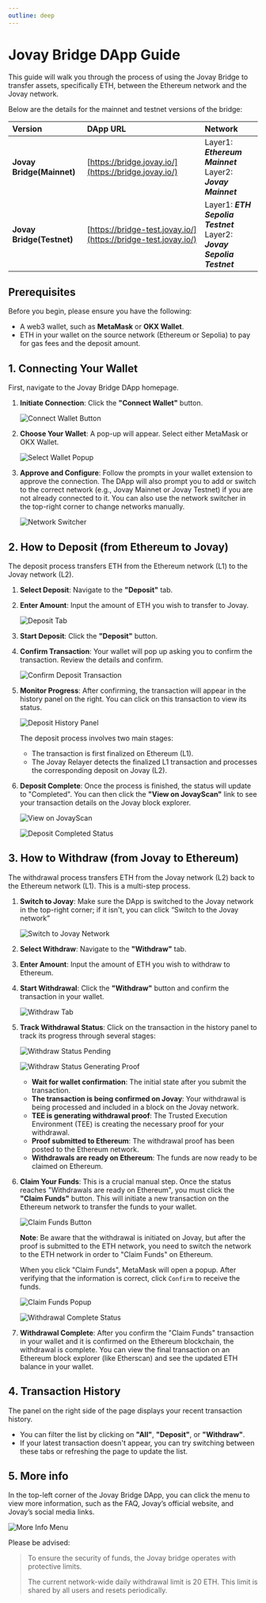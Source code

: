 ```yaml
---
outline: deep
---
```


# Jovay Bridge DApp Guide

This guide will walk you through the process of using the Jovay Bridge to transfer assets, specifically ETH, between the Ethereum network and the Jovay network.

Below are the details for the mainnet and testnet versions of the bridge:

| Version | DApp URL | Network |
| :--- | :--- | :--- |
| **Jovay Bridge(Mainnet)** | [https://bridge.jovay.io/](https://bridge.jovay.io/) | Layer1: _**Ethereum Mainnet**_<br/>Layer2: _**Jovay Mainnet**_ |
| **Jovay Bridge(Testnet)** | [https://bridge-test.jovay.io/](https://bridge-test.jovay.io/) | Layer1: _**ETH Sepolia Testnet**_<br/>Layer2: _**Jovay Sepolia Testnet**_ |

## Prerequisites
Before you begin, please ensure you have the following:

* A web3 wallet, such as **MetaMask** or **OKX Wallet**.
* ETH in your wallet on the source network (Ethereum or Sepolia) to pay for gas fees and the deposit amount.

## 1. Connecting Your Wallet
First, navigate to the Jovay Bridge DApp homepage.

1. **Initiate Connection**: Click the **"Connect Wallet"** button.

    ![Connect Wallet Button](/Images/jovay-bridge-dapp-tutorial/connect-wallet.png)

2. **Choose Your Wallet**: A pop-up will appear. Select either MetaMask or OKX Wallet.

    ![Select Wallet Popup](/Images/jovay-bridge-dapp-tutorial/select-wallet-popup.png)

3. **Approve and Configure**: Follow the prompts in your wallet extension to approve the connection. The DApp will also prompt you to add or switch to the correct network (e.g., Jovay Mainnet or Jovay Testnet) if you are not already connected to it. You can also use the network switcher in the top-right corner to change networks manually.

    ![Network Switcher](/Images/jovay-bridge-dapp-tutorial/network-switch.png)

## 2. How to Deposit (from Ethereum to Jovay)
The deposit process transfers ETH from the Ethereum network (L1) to the Jovay network (L2).

1. **Select Deposit**: Navigate to the **"Deposit"** tab.
2. **Enter Amount**: Input the amount of ETH you wish to transfer to Jovay.

    ![Deposit Tab](/Images/jovay-bridge-dapp-tutorial/deposit-tab.png)

3. **Start Deposit**: Click the **"Deposit"** button.
4. **Confirm Transaction**: Your wallet will pop up asking you to confirm the transaction. Review the details and confirm.

    ![Confirm Deposit Transaction](/Images/jovay-bridge-dapp-tutorial/confirm-deposit-transaction.png)

5. **Monitor Progress**: After confirming, the transaction will appear in the history panel on the right. You can click on this transaction to view its status.

    ![Deposit History Panel](/Images/jovay-bridge-dapp-tutorial/deposit-history-panel.png)

    The deposit process involves two main stages:

   - The transaction is first finalized on Ethereum (L1).
   - The Jovay Relayer detects the finalized L1 transaction and processes the corresponding deposit on Jovay (L2).

6. **Deposit Complete**: Once the process is finished, the status will update to "Completed". You can then click the **"View on JovayScan"** link to see your transaction details on the Jovay block explorer.

    ![View on JovayScan](/Images/jovay-bridge-dapp-tutorial/deposit-progress.png)

    ![Deposit Completed Status](/Images/jovay-bridge-dapp-tutorial/deposit-completed-status.png)


## 3. How to Withdraw (from Jovay to Ethereum)
The withdrawal process transfers ETH from the Jovay network (L2) back to the Ethereum network (L1). This is a multi-step process.

1. **Switch to Jovay**: Make sure the DApp is switched to the Jovay network in the top-right corner; if it isn't, you can click “Switch to the Jovay network”

    ![Switch to Jovay Network](/Images/jovay-bridge-dapp-tutorial/network-switch.png)

2. **Select Withdraw**: Navigate to the **"Withdraw"** tab.
3. **Enter Amount**: Input the amount of ETH you wish to withdraw to Ethereum.
4. **Start Withdrawal**: Click the **"Withdraw"** button and confirm the transaction in your wallet.

    ![Withdraw Tab](/Images/jovay-bridge-dapp-tutorial/withdraw-tab.png)

5. **Track Withdrawal Status**: Click on the transaction in the history panel to track its progress through several stages:

    ![Withdraw Status Pending](/Images/jovay-bridge-dapp-tutorial/withdraw-progress.png)

    ![Withdraw Status Generating Proof](/Images/jovay-bridge-dapp-tutorial/withdraw-history.png)

   - **Wait for wallet confirmation**: The initial state after you submit the transaction.
   - **The transaction is being confirmed on Jovay**: Your withdrawal is being processed and included in a block on the Jovay network.
   - **TEE is generating withdrawal proof**: The Trusted Execution Environment (TEE) is creating the necessary proof for your withdrawal.
   - **Proof submitted to Ethereum**: The withdrawal proof has been posted to the Ethereum network.
   - **Withdrawals are ready on Ethereum**: The funds are now ready to be claimed on Ethereum.
  
6. **Claim Your Funds**: This is a crucial manual step. Once the status reaches "Withdrawals are ready on Ethereum", you must click the **"Claim Funds"** button. This will initiate a new transaction on the Ethereum network to transfer the funds to your wallet.

    ![Claim Funds Button](/Images/jovay-bridge-dapp-tutorial/claim-funds-tab.png)

    **Note**: Be aware that the withdrawal is initiated on Jovay, but after the proof is submitted to the ETH network, you need to switch the network to the ETH network in order to "Claim Funds" on Ethereum.

    When you click "Claim Funds", MetaMask will open a popup. After verifying that the information is correct, click `Confirm` to receive the funds.

    ![Claim Funds Popup](/Images/jovay-bridge-dapp-tutorial/receiving-funds.png)

    ![Withdrawal Complete Status](/Images/jovay-bridge-dapp-tutorial/receive-funds-history.png)

7. **Withdrawal Complete**: After you confirm the "Claim Funds" transaction in your wallet and it is confirmed on the Ethereum blockchain, the withdrawal is complete. You can view the final transaction on an Ethereum block explorer (like Etherscan) and see the updated ETH balance in your wallet.

## 4. Transaction History
The panel on the right side of the page displays your recent transaction history.

* You can filter the list by clicking on **"All"**, **"Deposit"**, or **"Withdraw"**.
* If your latest transaction doesn't appear, you can try switching between these tabs or refreshing the page to update the list.

## 5. More info
In the top-left corner of the Jovay Bridge DApp, you can click the menu to view more information, such as the FAQ, Jovay’s official website, and Jovay’s social media links.

![More Info Menu](/Images/jovay-bridge-dapp-tutorial/more-info.png)

Please be advised:

> To ensure the security of funds, the Jovay bridge operates with protective limits.
>
> The current network-wide daily withdrawal limit is 20 ETH. This limit is shared by all users and resets periodically.
